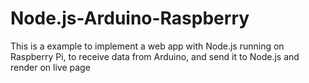 # Node.js-Arduino-Raspberry
This is a example to implement a web app with Node.js running on Raspberry Pi, to receive data from Arduino, and send it to Node.js and render on live page
